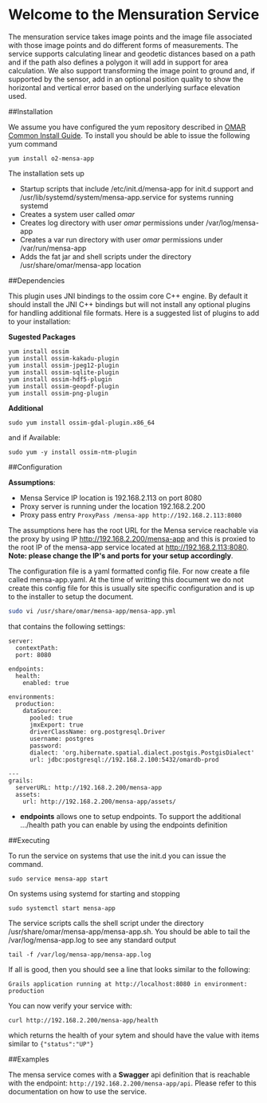 # Welcome to the Mensuration Service

The mensuration service takes image points and the image file associated with those image points and do different forms of measurements.  The service supports calculating linear and geodetic distances based on a path and if the path also defines a polygon it will add in support for area calculation.  We also support transforming the image point to ground and, if supported by the sensor, add in an optional position quality to show the horizontal and vertical error based on the underlying surface elevation used.

##Installation

We assume you have configured the yum repository described in [OMAR Common Install Guide](common.md).  To install you should be able to issue the following yum command

```yum
yum install o2-mensa-app
```

The installation sets up

* Startup scripts that include /etc/init.d/mensa-app for init.d support and /usr/lib/systemd/system/mensa-app.service for systems running systemd
* Creates a system user called *omar*
* Creates log directory with user *omar* permissions under /var/log/mensa-app
* Creates a var run directory with user *omar* permissions under /var/run/mensa-app
* Adds the fat jar and shell scripts under the directory /usr/share/omar/mensa-app location


##Dependencies

This plugin uses JNI bindings to the ossim core C++ engine.  By default it should install the JNI C++ bindings but will not install any optional plugins for handling additional file formats.  Here is a suggested list of plugins to add to your installation:

**Sugested Packages**

```
yum install ossim
yum install ossim-kakadu-plugin
yum install ossim-jpeg12-plugin
yum install ossim-sqlite-plugin
yum install ossim-hdf5-plugin
yum install ossim-geopdf-plugin
yum install ossim-png-plugin
```

**Additional**

```
sudo yum install ossim-gdal-plugin.x86_64
```

and if Available:

```
sudo yum -y install ossim-ntm-plugin
```

##Configuration

**Assumptions**:

* Mensa Service IP location is 192.168.2.113 on port 8080
* Proxy server is running under the location 192.168.2.200
* Proxy pass entry `ProxyPass /mensa-app http://192.168.2.113:8080`

The assumptions here has the root URL for the Mensa service reachable via the proxy by using IP http://192.168.2.200/mensa-app and this is proxied to the root IP of the mensa-app service located at http://192.168.2.113:8080. **Note: please change the IP's and ports for your setup accordingly**.


The configuration file is a yaml formatted config file.  For now create a file called mensa-app.yaml.  At the time of writting this document we do not create this config file for this is usually site specific configuration and is up to the installer to setup the document.

```bash
sudo vi /usr/share/omar/mensa-app/mensa-app.yml
```

that contains the following settings:

```
server:
  contextPath:
  port: 8080

endpoints:
  health:
    enabled: true

environments:
  production:
    dataSource:
      pooled: true
      jmxExport: true
      driverClassName: org.postgresql.Driver
      username: postgres
      password:
      dialect: 'org.hibernate.spatial.dialect.postgis.PostgisDialect'
      url: jdbc:postgresql://192.168.2.100:5432/omardb-prod
      
---
grails:
  serverURL: http://192.168.2.200/mensa-app
  assets:
    url: http://192.168.2.200/mensa-app/assets/
```

* **endpoints** allows one to setup endpoints.  To support the additional .../health path you can enable by using the endpoints definition


##Executing

To run the service on systems that use the init.d you can issue the command.

```
sudo service mensa-app start
```

On systems using systemd for starting and stopping

```
sudo systemctl start mensa-app
```

The service scripts calls the shell script under the directory /usr/share/omar/mensa-app/mensa-app.sh.   You should be able to tail the /var/log/mensa-app.log to see any standard output

```
tail -f /var/log/mensa-app/mensa-app.log
```

If all is good, then you should see a line that looks similar to the following:

```
Grails application running at http://localhost:8080 in environment: production
```

You can now verify your service with:

```
curl http://192.168.2.200/mensa-app/health
```

which returns the health of your sytem and should have the value with items similar to `{"status":"UP"}`

##Examples

The mensa service comes with a **Swagger** api definition that is reachable with the endpoint: `http://192.168.2.200/mensa-app/api`.  Please refer to this documentation on how to use the service.
